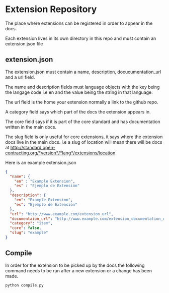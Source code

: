 # Extension Repository 

The place where extensions can be registered in order to appear in the docs.

Each extension lives in its own directory in this repo and must contain an extension.json file

## extension.json

The extension.json must contain a name, description, docucumentation_url and a url field. 

The name and description fields must language objects with the key being the langage code i.e en and the value being the string in that language.

The url field is the home your extension normally a link to the github repo.

A category field says which part of the docs the extension appears in.

The core field says if it is part of the core standard and has documentation written in the main docs.

The slug field is only useful for core extensions, it says where the extension docs live in the main docs. i.e a slug of location will mean there will be docs at 
http://standard.open-contracting.org/*version*/*lang*/extensions/location.

Here is an example extension.json

```json
{
  "name": {
    "en" : "Example Extension",
    "es" : "Ejemplo de Extensión"
  },
  "description": {
    "en": "Example Extension",
    "es": "Ejemplo de Extensión"
  },
  "url": "http://www.example.com/extension_url",
  "documentaion_url": "http://www.example.com/extension_documentation_url",
  "category": "item",
  "core": false,
  "slug": "example"
}
```

## Compile 

In order for the extension to be picked up by the docs the following command needs to be run after a new extension or a change has been made.

`python compile.py`

